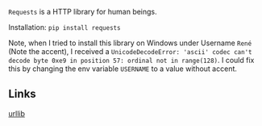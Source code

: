 `Requests` is a HTTP library for human beings.

Installation: `pip install requests`

Note, when I tried to install this library on Windows under Username `René` (Note the accent), I received a `UnicodeDecodeError: 'ascii' codec can't decode byte 0xe9 in position 57: ordinal not in range(128)`.
I could fix this by changing the env variable `USERNAME` to a value without accent.

## Links

[urllib](https://github.com/ReneNyffenegger/about-python/tree/master/standard-library/urllib)
